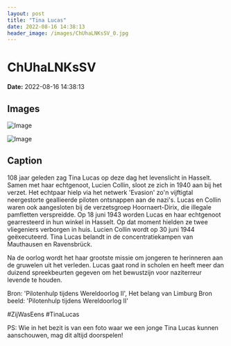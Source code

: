 ```yaml
---
layout: post
title: "Tina Lucas"
date: 2022-08-16 14:38:13
header_image: /images/ChUhaLNKsSV_0.jpg
---
```


# ChUhaLNKsSV

**Date:** 2022-08-16 14:38:13

## Images

![Image](/zij.was.eens/images/ChUhaLNKsSV_0.jpg)

![Image](/zij.was.eens/images/ChUhaLNKsSV_1.jpg)

## Caption

108 jaar geleden zag Tina Lucas op deze dag het levenslicht in Hasselt. Samen met haar echtgenoot, Lucien Collin, sloot ze zich in 1940 aan bij het verzet. Het echtpaar hielp via het netwerk 'Evasion' zo'n vijftigtal neergestorte geallieerde piloten ontsnappen aan de nazi's. Lucas en Collin waren ook aangesloten bij de verzetsgroep Hoornaert-Dirix, die illegale pamfletten verspreidde. Op 18 juni 1943 worden Lucas en haar echtgenoot gearresteerd in hun winkel in Hasselt. Op dat moment hielden ze twee vliegeniers verborgen in huis. Lucien Collin wordt op 30 juni 1944 geëxecuteerd. Tina Lucas belandt in de concentratiekampen van Mauthausen en Ravensbrück. 

Na de oorlog wordt het haar grootste missie om jongeren te herinneren aan de gruwelen uit het verleden. Lucas gaat rond in scholen en heeft meer dan duizend spreekbeurten gegeven om het bewustzijn voor naziterreur levende te houden. 

Bron: 'Pilotenhulp tijdens Wereldoorlog II', Het belang van Limburg
Bron beeld: 'Pilotenhulp tijdens Wereldoorlog II'

#ZijWasEens #TinaLucas 

PS: Wie in het bezit is van een foto waar we een jonge Tina Lucas kunnen aanschouwen, mag dit altijd doorspelen!


